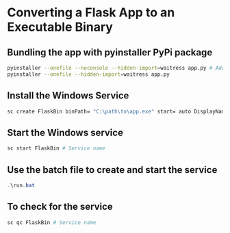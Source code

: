 # Converting a Flask App to an Executable Binary

## Bundling the app with pyinstaller PyPi package

```sh
pyinstaller --onefile --noconsole --hidden-import=waitress app.py # Add --noconsole flag if you dont want your app not to write on the console
pyinstaller --onefile --hidden-import=waitress app.py 
```

## Install the Windows Service

```sh
sc create FlaskBin binPath= "C:\path\to\app.exe" start= auto DisplayName= "FlaskBin" 
```

## Start the Windows service

```sh
sc start FlaskBin # Service name
```

## Use the batch  file to create and start the service

```powershell
.\run.bat
```

## To check for the service

```sh
sc qc FlaskBin # Service name
```
